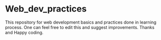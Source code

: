 # Web_dev_practices
This repository for web development basics and practices done in learning process. One can feel free to edit this and suggest improvements. Thanks and Happy coding.

